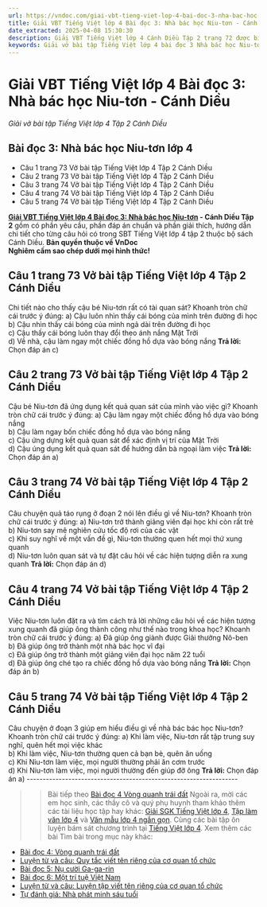 ```yaml
---
url: https://vndoc.com/giai-vbt-tieng-viet-lop-4-bai-doc-3-nha-bac-hoc-niu-ton-canh-dieu-303972
title: Giải VBT Tiếng Việt lớp 4 Bài đọc 3: Nhà bác học Niu-tơn - Cánh Diều - Giải vở bài tập Tiếng Việt lớp 4 Tập 2 Cánh Diều - VnDoc.com
date_extracted: 2025-04-08 15:30:30
description: Giải VBT Tiếng Việt lớp 4 Cánh Diều Tập 2 trang 72 được biên soạn nhằm giúp các em HS đạt kết quả tốt trong quá trình làm bài tập và học tập môn Tiếng Việt lớp 4.
keywords: Giải vở bài tập Tiếng Việt lớp 4 bài đọc 3 Nhà bác học Niu-tơn,Nhà bác học Niu-tơn lớp 4,Bài đọc 3 Nhà bác học Niu-tơn lớp 4,Tập đọc Nhà bác học Niu-tơn lớp 4,Đọc Nhà bác học Niu-tơn lớp 4,giải bài Nhà bác học Niu-tơn lớp 4,tiếng việt lớp 4 Nhà bác học Niu-tơn,tiếng việt lớp 4,tiếng việt lớp 4 Cánh Diều,vở bài tập tiếng việt lớp 4,sách tiếng việt lớp 4,bài tập tiếng việt lớp 4,giải bài tập tiếng việt lớp 4,tiếng việt lớp 4 tập 2
---
```


# Giải VBT Tiếng Việt lớp 4 Bài đọc 3: Nhà bác học Niu-tơn - Cánh Diều
 _Giải vở bài tập Tiếng Việt lớp 4 Tập 2 Cánh Diều_
## Bài đọc 3: Nhà bác học Niu-tơn lớp 4
  * Câu 1 trang 73 Vở bài tập Tiếng Việt lớp 4 Tập 2 Cánh Diều
  * Câu 2 trang 73 Vở bài tập Tiếng Việt lớp 4 Tập 2 Cánh Diều
  * Câu 3 trang 74 Vở bài tập Tiếng Việt lớp 4 Tập 2 Cánh Diều
  * Câu 4 trang 74 Vở bài tập Tiếng Việt lớp 4 Tập 2 Cánh Diều
  * Câu 5 trang 74 Vở bài tập Tiếng Việt lớp 4 Tập 2 Cánh Diều

**[Giải VBT Tiếng Việt lớp 4 Bài đọc 3: Nhà bác học Niu-tơn](<https://vndoc.com/giai-vbt-tieng-viet-lop-4-bai-doc-3-nha-bac-hoc-niu-ton-canh-dieu-303972>) \- Cánh Diều Tập 2** gồm có phần yêu cầu, phần đáp án chuẩn và phần giải thích, hướng dẫn chi tiết cho từng câu hỏi có trong SBT Tiếng Việt lớp 4 tập 2 thuộc bộ sách Cánh Diều.
**Bản quyền thuộc về VnDoc**   
**Nghiêm cấm sao chép dưới mọi hình thức\!**
## **Câu 1 trang 73 Vở bài tập Tiếng Việt lớp 4 Tập 2 Cánh Diều**
Chi tiết nào cho thấy cậu bé Niu-tơn rất có tài quan sát? Khoanh tròn chữ cái trước ý đúng:
a\) Cậu luôn nhìn thấy cái bóng của mình trên đường đi học  
b\) Cậu nhìn thấy cái bóng của mình ngả dài trên đường đi học  
c\) Cậu thấy cái bóng luôn thay đổi theo ánh nắng Mặt Trời  
d\) Về nhà, cậu làm ngay một chiếc đồng hồ dựa vào bóng nắng
**Trả lời:** Chọn đáp án c\)
## **Câu 2 trang 73 Vở bài tập Tiếng Việt lớp 4 Tập 2 Cánh Diều**
Cậu bé Niu-tơn đã ứng dụng kết quả quan sát của mình vào việc gì? Khoanh tròn chữ cái trước ý đúng:
a\) Cậu làm ngay một chiếc đồng hồ dựa vào bóng nắng  
b\) Cậu làm ngay bốn chiếc đồng hồ dựa vào bóng nắng  
c\) Cậu ứng dựng kết quả quan sát để xác định vị trí của Mặt Trời  
d\) Cậu úng dụng kết quả quan sát để hướng dẫn bà ngoại làm việc
**Trả lời:** Chọn đáp án a\)
## **Câu 3 trang 74 Vở bài tập Tiếng Việt lớp 4 Tập 2 Cánh Diều**
Câu chuyện quả táo rụng ở đoạn 2 nói lên điều gì về Niu-tơn? Khoanh tròn chữ cái trước ý đúng:
a\) Niu-tơn trở thành giảng viên đại học khi còn rất trẻ  
b\) Niu-tơn say mê nghiên cứu tốc độ rơi của các vật  
c\) Khi suy nghĩ về một vấn đề gì, Niu-tơn thường quen hết mọi thứ xung quanh  
d\) Niu-tơn luôn quan sát và tự đặt câu hỏi về các hiện tượng diễn ra xung quanh
**Trả lời:** Chọn đáp án d\)
## **Câu 4 trang 74 Vở bài tập Tiếng Việt lớp 4 Tập 2 Cánh Diều**
Việc Niu-tơn luôn đặt ra và tìm cách trả lời những câu hỏi về các hiện tượng xung quanh đã giúp ông thành công như thế nào trong khoa học? Khoanh tròn chữ cái trước ý đúng:
a\) Đã giúp ông giành được Giải thưởng Nô-ben  
b\) Đã giúp ông trở thành một nhà bác học vĩ đại  
c\) Đã giúp ông trở thành một giảng viên đại học năm 22 tuổi  
d\) Đã giúp ông ché tạo ra chiếc đồng hồ dựa vào bóng nắng
**Trả lời:** Chọn đáp án b\)
## **Câu 5 trang 74 Vở bài tập Tiếng Việt lớp 4 Tập 2 Cánh Diều**
Câu chuyện ở đoạn 3 giúp em hiểu điều gì về nhà bác bác học Niu-tơn? Khoanh tròn chữ cái trước ý đúng:
a\) Khi làm việc, Niu-tơn rất tập trung suy nghĩ, quên hết mọi việc khác  
b\) Khi làm việc, Niu-tơn thường quen cả bạn bè, quên ăn uống  
c\) Khi Niu-tơn làm việc, mọi người thường phải ăn cơm trước  
d\) Khi Niu-tơn làm việc, mọi người thường đến giúp đỡ ông
**Trả lời:** Chọn đáp án a\)
\------------------------------------------------------------------
>> Bài tiếp theo [Bài đọc 4 Vòng quanh trái đất](<https://vndoc.com/vong-quanh-trai-dat-trang-74-vbt-tieng-viet-lop-4-tap-2-canh-dieu-315099>)
Ngoài ra, mời các em học sinh, các thầy cô và quý phụ huynh tham khảo thêm các tài liệu học tập hay khác: [Giải SGK Tiếng Việt lớp 4](<https://vndoc.com/tieng-viet-lop4>), [Tập làm văn lớp 4](<https://vndoc.com/tap-lam-van-lop4>) và [Văn mẫu lớp 4 ngắn gọn](<https://vndoc.com/van-mieu-ta-lop4>). Cùng các bài tập ôn luyện bám sát chương trình tại [Tiếng Việt lớp 4](<https://vndoc.com/tieng-viet-lop4>).
Xem thêm các bài Tìm bài trong mục này khác:
  * [Bài đọc 4: Vòng quanh trái đất](</vong-quanh-trai-dat-trang-74-vbt-tieng-viet-lop-4-tap-2-canh-dieu-315099>)
  * [Luyện từ và câu: Quy tắc viết tên riêng của cơ quan tổ chức](</quy-tac-viet-ten-rieng-cua-co-quan-to-chuc-trang-76-vbt-tieng-viet-lop-4-tap-2-canh-dieu-315100>)
  * [Bài đọc 5: Nụ cười Ga-ga-rin](</nu-cuoi-ga-ga-rin-trang-77-vbt-tieng-viet-lop-4-tap-2-canh-dieu-315101>)
  * [Bài đọc 6: Một trí tuệ Việt Nam](</mot-tri-tue-viet-nam-trang-79-vbt-tieng-viet-lop-4-tap-2-canh-dieu-315103>)
  * [Luyện từ và câu: Luyện tập viết tên riêng của cơ quan tổ chức](</luyen-tap-viet-ten-rieng-cua-co-quan-to-chuc-trang-80-vbt-tieng-viet-lop-4-tap-2-canh-dieu-315106>)
  * [Tự đánh giá: Nhà phát minh sáu tuổi](</tu-danh-gia-nha-phat-minh-sau-tuoi-trang-82-vbt-tieng-viet-lop-4-tap-2-canh-dieu-315108>)

